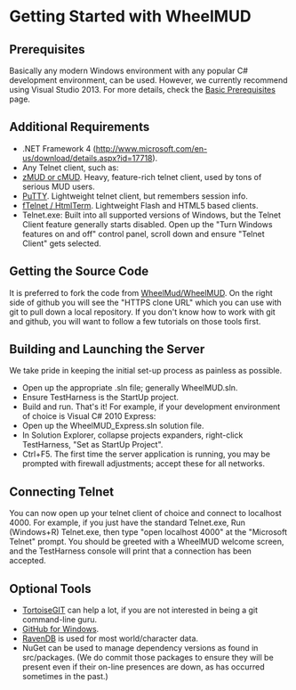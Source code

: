 # Getting Started with WheelMUD

## Prerequisites
Basically any modern Windows environment with any popular C# development environment, can be used.
However, we currently recommend using Visual Studio 2013.
For more details, check the [Basic Prerequisites](BasicPrerequisites.md) page.

## Additional Requirements
* .NET Framework 4 (http://www.microsoft.com/en-us/download/details.aspx?id=17718).
* Any Telnet client, such as:
 * [zMUD or cMUD](http://www.zuggsoft.com/index.php). Heavy, feature-rich telnet client, used by tons of serious MUD users.
 * [PuTTY](http://www.putty.org). Lightweight telnet client, but remembers session info.
 * [fTelnet / HtmlTerm](https://www.ftelnet.ca). Lightweight Flash and HTML5 based clients.
 * Telnet.exe: Built into all supported versions of Windows, but the Telnet Client feature generally starts disabled. Open up the "Turn Windows features on and off" control panel, scroll down and ensure "Telnet Client" gets selected.

## Getting the Source Code
It is preferred to fork the code from [WheelMud/WheelMUD](https://github.com/WheelMud/WheelMUD).
On the right side of github you will see the "HTTPS clone URL" which you can use with git to pull down a local repository.
If you don't know how to work with git and github, you will want to follow a few tutorials on those tools first.

## Building and Launching the Server
We take pride in keeping the initial set-up process as painless as possible.
* Open up the appropriate .sln file; generally WheelMUD.sln.
* Ensure TestHarness is the StartUp project.
* Build and run.
That's it! For example, if your development environment of choice is Visual C# 2010 Express:
* Open up the WheelMUD_Express.sln solution file.
* In Solution Explorer, collapse projects expanders, right-click TestHarness, "Set as StartUp Project".
* Ctrl+F5.
The first time the server application is running, you may be prompted with firewall adjustments; accept these for all networks.

## Connecting Telnet
You can now open up your telnet client of choice and connect to localhost 4000.
For example, if you just have the standard Telnet.exe, Run (Windows+R) Telnet.exe, then type "open localhost 4000" at the "Microsoft Telnet" prompt.
You should be greeted with a WheelMUD welcome screen, and the TestHarness console will print that a connection has been accepted.

## Optional Tools
* [TortoiseGIT](https://code.google.com/p/tortoisegit/) can help a lot, if you are not interested in being a git command-line guru.
* [GitHub for Windows](https://windows.github.com/).
* [RavenDB](https://ravendb.net/) is used for most world/character data.
* NuGet can be used to manage dependency versions as found in src/packages. (We do commit those packages to ensure they will be present even if their on-line presences are down, as has occurred sometimes in the past.)
